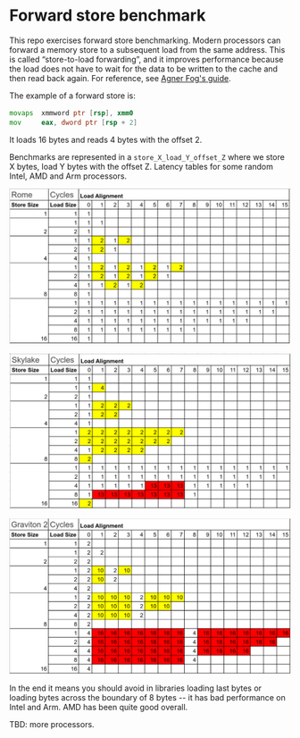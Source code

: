 # Forward store benchmark

This repo exercises forward store benchmarking. Modern processors can forward a memory store to a subsequent load from the same address. This is called “store-to-load forwarding”, and it improves performance because the load does not have to wait for the data to be written to the cache and then read back again. For reference, see [Agner Fog's guide](https://www.agner.org/optimize/microarchitecture.pdf).

The example of a forward store is:

```asm
movaps  xmmword ptr [rsp], xmm0
mov     eax, dword ptr [rsp + 2]
```

It loads 16 bytes and reads 4 bytes with the offset 2.

Benchmarks are represented in a `store_X_load_Y_offset_Z` where we store X bytes, load Y bytes with the offset Z. Latency tables for some random Intel, AMD and Arm processors.

![Rome](media/rome.png)

![Skylake](media/skylake.png)

![Graviton 2](media/graviton2.png)

In the end it means you should avoid in libraries loading last bytes or loading bytes across the boundary of 8 bytes -- it has bad performance on Intel and Arm. AMD has been quite good overall.

TBD: more processors.
